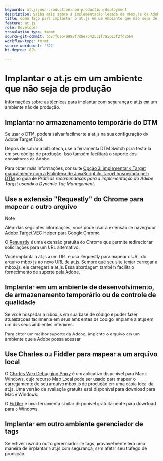 ```yaml
---
keywords: at.js;non-production;non-production;deployment
description: Saiba mais sobre a implementação legada da mbox.js do Adobe Target. Migre para o Adobe Experience Platform Web SDK (AEP Web SDK) ou para a versão mais recente do at.js.
title: Como faço para implantar o at.js em um Ambiente que não seja de produção?
feature: at.js
role: Developer
translation-type: tm+mt
source-git-commit: bb27f6e540998f7dbe7642551f7a5013f2fd25b4
workflow-type: tm+mt
source-wordcount: '392'
ht-degree: 82%

---
```



# Implantar o at.js em um ambiente que não seja de produção

Informações sobre as técnicas para implantar com segurança o at.js em um ambiente não de produção.

## Implantar no armazenamento temporário do DTM

Se usar o DTM, poderá salvar facilmente a at.js na sua configuração do Adobe Target Tool.

Depois de salvar a biblioteca, use a ferramenta DTM Switch para testá-la em seu código de produção. Isso também facilitará o suporte dos consultores da Adobe.

Para obter mais informações, consulte [Opção 3: implementar o Target manualmente com a Biblioteca de JavaScript do Target hospedada pelo DTM](https://experienceleague.adobe.com/docs/dtm/implementing/target/add-target/t-implementing-target-manually-js-hosted-dtm.html) no guia de *Práticas recomendadas para a implementação do Adobe Target usando o Dynamic Tag Management*.

## Use a extensão &quot;Requestly&quot; do Chrome para mapear a outro arquivo

>[!NOTE]
>
>Além das seguintes informações, você pode usar a extensão de navegador [Adobe Target VEC Helper](/help/c-experiences/c-visual-experience-composer/r-troubleshoot-composer/vec-helper-browser-extension.md) para Google Chrome.

O [Requestly](https://chrome.google.com/webstore/detail/requestly/mdnleldcmiljblolnjhpnblkcekpdkpa?hl=en) é uma extensão gratuita do Chrome que permite redirecionar solicitações para um URL alternativo.

Você implanta a at.js a um URL e usa Requestly para mapear o URL do arquivo mbox.js ao novo URL de at.js. Sempre que seu site tentar carregar a mbox.js, ele carregará a at.js. Essa abordagem também facilita o fornecimento de suporte pela Adobe.

## Implantar em um ambiente de desenvolvimento, de armazenamento temporário ou de controle de qualidade

Se você hospedar a mbox.js em sua base de código e puder fazer atualizações facilmente em seus ambientes de código, implante a at.js em um dos seus ambientes inferiores.

Para obter um melhor suporte da Adobe, implante o arquivo em um ambiente que a Adobe possa acessar.

## Use Charles ou Fiddler para mapear a um arquivo local

O [Charles Web Debugging Proxy](https://www.charlesproxy.com/) é um aplicativo disponível para Mac e Windows, cujo recurso Map Local pode ser usado para mapear o carregamento de seu arquivo mbox.js de produção em uma cópia local da at.js. Uma versão de avaliação gratuita está disponível para download para Mac e Windows.

O [Fiddler](https://www.telerik.com/fiddler) é uma ferramenta similar disponível gratuitamente para download para o Windows.

## Implantar em outro ambiente gerenciador de tags

Se estiver usando outro gerenciador de tags, provavelmente terá uma maneira de implantar a at.js com segurança, sem afetar seu tráfego de produção.